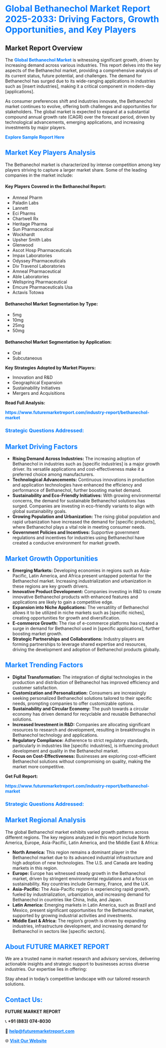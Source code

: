 <h1 style="color: #007BFF;">Global Bethanechol Market Report 2025-2033: Driving Factors, Growth Opportunities, and Key Players</h1>

<section id="overview">
<h2>Market Report Overview</h2>
<p>The <a href="https://www.futuremarketreport.com/industry-report/bethanechol-market" style="color: #007BFF; text-decoration: none;"><strong>Global Bethanechol Market</strong></a> is witnessing significant growth, driven by increasing demand across various industries. This report delves into the key aspects of the Bethanechol market, providing a comprehensive analysis of its current status, future potential, and challenges. The demand for Bethanechol has surged due to its wide-ranging applications in industries such as [insert industries], making it a critical component in modern-day [applications].</p>
<p>As consumer preferences shift and industries innovate, the Bethanechol market continues to evolve, offering both challenges and opportunities for stakeholders. The global market is expected to expand at a substantial compound annual growth rate (CAGR) over the forecast period, driven by technological advancements, emerging applications, and increasing investments by major players.</p>
</section>

<section id="overview">
<p><a href="https://www.futuremarketreport.com/request-sample/reportId=77392" style="color: #007BFF; text-decoration: none;"><strong>Explore Sample Report Here</strong></a></p>
</section>

<section id="key-players">
<h2 style="color: #007BFF;">Market Key Players Analysis</h2>
<p>The Bethanechol market is characterized by intense competition among key players striving to capture a larger market share. Some of the leading companies in the market include:</p>
<h4>Key Players Covered in the Bethanechol Report:</h4>
<ul><li>Amneal Pharm</li><li>Paladin Labs</li><li>Lannett</li><li>Eci Pharms</li><li>Chartwell Rx</li><li>Heritage Pharma</li><li>Sun Pharmaceutical</li><li>Wockhardt</li><li>Upsher Smith Labs</li><li>Glenwood</li><li>Ascot Hosp Pharmaceuticals</li><li>Impax Laboratories</li><li>Odyssey Pharmaceuticals</li><li>Div Travenol Laboratories</li><li>Amneal Pharmaceutical</li><li>Able Laboratories</li><li>Wellspring Pharmaceutical</li><li>Emcure Pharmaceuticals Usa</li><li>Actavis Totowa</li></ul>
<h4>Bethanechol Market Segmentation by Type:</h4>
<ul><li>5mg</li><li>10mg</li><li>25mg</li><li>50mg</li></ul>

<h4>Bethanechol Market Segmentation by Application:</h4>
<ul><li>Oral</li><li>Subcutaneous</li></ul>
<p><strong>Key Strategies Adopted by Market Players:</strong></p>
<ul>
<li>Innovation and R&D</li>
<li>Geographical Expansion</li>
<li>Sustainability Initiatives</li>
<li>Mergers and Acquisitions</li>
</ul>
</section>

<section>
<p><strong>Read Full Analysis: </strong></p><a href="https://www.futuremarketreport.com/industry-report/bethanechol-market" style="color: #007BFF; text-decoration: none;"><strong>https://www.futuremarketreport.com/industry-report/bethanechol-market</strong></a>
<h3 style="color: #007BFF;">Strategic Questions Addressed:</h3>
</section>

<section id="driving-factors">
<h2 style="color: #007BFF;">Market Driving Factors</h2>
<ul>
<li><strong>Rising Demand Across Industries:</strong> The increasing adoption of Bethanechol in industries such as [specific industries] is a major growth driver. Its versatile applications and cost-effectiveness make it a preferred choice among manufacturers.</li>
<li><strong>Technological Advancements:</strong> Continuous innovations in production and application technologies have enhanced the efficiency and performance of Bethanechol, further boosting market demand.</li>
<li><strong>Sustainability and Eco-Friendly Initiatives:</strong> With growing environmental concerns, the demand for sustainable Bethanechol solutions has surged. Companies are investing in eco-friendly variants to align with global sustainability goals.</li>
<li><strong>Growing Population and Urbanization:</strong> The rising global population and rapid urbanization have increased the demand for [specific products], where Bethanechol plays a vital role in meeting consumer needs.</li>
<li><strong>Government Policies and Incentives:</strong> Supportive government regulations and incentives for industries using Bethanechol have created a conducive environment for market growth.</li>
</ul>
</section>

<section id="growth-opportunities">
<h2 style="color: #007BFF;">Market Growth Opportunities</h2>
<ul>
<li><strong>Emerging Markets:</strong> Developing economies in regions such as Asia-Pacific, Latin America, and Africa present untapped potential for the Bethanechol market. Increasing industrialization and urbanization in these regions are key growth drivers.</li>
<li><strong>Innovative Product Development:</strong> Companies investing in R&D to create innovative Bethanechol products with enhanced features and applications are likely to gain a competitive edge.</li>
<li><strong>Expansion into Niche Applications:</strong> The versatility of Bethanechol allows it to be utilized in niche markets such as [specific niches], creating opportunities for growth and diversification.</li>
<li><strong>E-commerce Growth:</strong> The rise of e-commerce platforms has created a surge in demand for Bethanechol used in [specific applications], further boosting market growth.</li>
<li><strong>Strategic Partnerships and Collaborations:</strong> Industry players are forming partnerships to leverage shared expertise and resources, driving the development and adoption of Bethanechol products globally.</li>
</ul>
</section>

<section id="trending-factors">
<h2 style="color: #007BFF;">Market Trending Factors</h2>
<ul>
<li><strong>Digital Transformation:</strong> The integration of digital technologies in the production and distribution of Bethanechol has improved efficiency and customer satisfaction.</li>
<li><strong>Customization and Personalization:</strong> Consumers are increasingly seeking personalized Bethanechol solutions tailored to their specific needs, prompting companies to offer customizable options.</li>
<li><strong>Sustainability and Circular Economy:</strong> The push towards a circular economy has driven demand for recyclable and reusable Bethanechol solutions.</li>
<li><strong>Increased Investment in R&D:</strong> Companies are allocating significant resources to research and development, resulting in breakthroughs in Bethanechol technology and applications.</li>
<li><strong>Regulatory Compliance:</strong> Adherence to strict regulatory standards, particularly in industries like [specific industries], is influencing product development and quality in the Bethanechol market.</li>
<li><strong>Focus on Cost-Effectiveness:</strong> Businesses are exploring cost-efficient Bethanechol solutions without compromising on quality, making the market more competitive.</li>
</ul>
</section>

<section>
<p><strong>Get Full Report: </strong></p><a href="https://www.futuremarketreport.com/industry-report/bethanechol-market" style="color: #007BFF; text-decoration: none;"><strong>https://www.futuremarketreport.com/industry-report/bethanechol-market</strong></a>
<h3 style="color: #007BFF;">Strategic Questions Addressed:</h3>
</section>


<section id="regional-analysis">
<h2 style="color: #007BFF;">Market Regional Analysis</h2>
<p>The global Bethanechol market exhibits varied growth patterns across different regions. The key regions analyzed in this report include North America, Europe, Asia-Pacific, Latin America, and the Middle East & Africa:</p>
<ul>
<li><strong>North America:</strong> This region remains a dominant player in the Bethanechol market due to its advanced industrial infrastructure and high adoption of new technologies. The U.S. and Canada are leading markets in this region.</li>
<li><strong>Europe:</strong> Europe has witnessed steady growth in the Bethanechol market, driven by stringent environmental regulations and a focus on sustainability. Key countries include Germany, France, and the U.K.</li>
<li><strong>Asia-Pacific:</strong> The Asia-Pacific region is experiencing rapid growth, fueled by industrialization, urbanization, and increasing demand for Bethanechol in countries like China, India, and Japan.</li>
<li><strong>Latin America:</strong> Emerging markets in Latin America, such as Brazil and Mexico, present significant opportunities for the Bethanechol market, supported by growing industrial activities and investments.</li>
<li><strong>Middle East & Africa:</strong> The region’s growth is driven by expanding industries, infrastructure development, and increasing demand for Bethanechol in sectors like [specific sectors].</li>
</ul>
</section>

<footer>
<h2 style="color: #007BFF;">About FUTURE MARKET REPORT</h2>
<p>We are a trusted name in market research and advisory services, delivering actionable insights and strategic support to businesses across diverse industries. Our expertise lies in offering:</p>

<p>Stay ahead in today’s competitive landscape with our tailored research solutions.</p>

<h2 style="color: #007BFF;">Contact Us:</h2>
<p><strong>FUTURE MARKET REPORT</strong></p>
<p>📞 <strong>+91 (883) 074-8030</strong></p>
<p>📧 <strong><a href="mailto:help@futuremarketreport.com" style="color: #007BFF;">help@futuremarketreport.com</a></strong></p>
<p>🌐 <strong><a href="https://www.futuremarketreport.com/" style="color: #007BFF;">Visit Our Website</a></strong></p>
</footer>